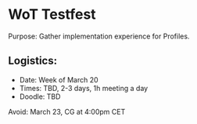 # WoT Testfest
Purpose: Gather implementation experience for Profiles.

## Logistics:
* Date: Week of March 20
* Times: TBD, 2-3 days, 1h meeting a day
* Doodle: TBD

Avoid: March 23, CG at 4:00pm CET
